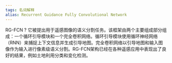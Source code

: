 ```yaml
---
tags: 名词解释
alias: Recurrent Guidance Fully Convolutional Network
---
```


RG-FCN
?
它被提出用于遥感图像的语义分割任务。该框架由两个主要组成部分组成：一个循环引导模块和一个完全卷积网络。循环引导模块使用循环神经网络（RNN）来捕捉上下文信息并生成引导地图。完全卷积网络以引导地图和输入图像作为输入进行像素级语义分割。RG-FCN架构已经在各种遥感应用中表现出了良好的结果，例如土地利用分类和变化检测。
<!--SR:!2023-05-19,1,230-->